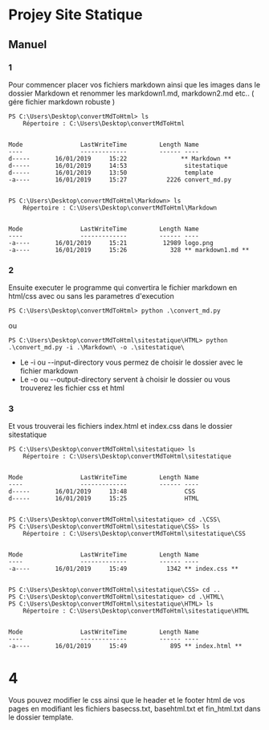# Projey Site Statique

## Manuel

### 1

Pour commencer placer vos fichiers markdown ainsi que les images dans le dossier Markdown et renommer les markdown1.md, markdown2.md etc.. ( gére fichier markdown robuste )

```
PS C:\Users\Desktop\convertMdToHtml> ls
    Répertoire : C:\Users\Desktop\convertMdToHtml


Mode                LastWriteTime         Length Name
----                -------------         ------ ----
d-----       16/01/2019     15:22               ** Markdown **
d-----       16/01/2019     14:53                sitestatique
d-----       16/01/2019     13:50                template
-a----       16/01/2019     15:27           2226 convert_md.py


```
```
PS C:\Users\Desktop\convertMdToHtml\Markdown> ls
    Répertoire : C:\Users\Desktop\convertMdToHtml\Markdown


Mode                LastWriteTime         Length Name
----                -------------         ------ ----
-a----       16/01/2019     15:21          12989 logo.png
-a----       16/01/2019     15:26            328 ** markdown1.md **

```


### 2

Ensuite executer le programme qui convertira le fichier markdown en html/css avec ou sans les parametres d'execution
```
PS C:\Users\Desktop\convertMdToHtml> python .\convert_md.py
```
ou
```
PS C:\Users\Desktop\convertMdToHtml\sitestatique\HTML> python .\convert_md.py -i .\Markdown\ -o .\sitestatique\
```
* Le -i ou --input-directory vous permez de choisir le dossier avec le fichier markdown
* Le -o ou --output-directory servent à choisir le dossier ou vous trouverez les fichier css et html


### 3

Et vous trouverai les fichiers index.html et index.css dans le dossier sitestatique 
```
PS C:\Users\Desktop\convertMdToHtml\sitestatique> ls
    Répertoire : C:\Users\Desktop\convertMdToHtml\sitestatique


Mode                LastWriteTime         Length Name
----                -------------         ------ ----
d-----       16/01/2019     13:48                CSS
d-----       16/01/2019     15:25                HTML


PS C:\Users\Desktop\convertMdToHtml\sitestatique> cd .\CSS\
PS C:\Users\Desktop\convertMdToHtml\sitestatique\CSS> ls
    Répertoire : C:\Users\Desktop\convertMdToHtml\sitestatique\CSS


Mode                LastWriteTime         Length Name
----                -------------         ------ ----
-a----       16/01/2019     15:49           1342 ** index.css **


PS C:\Users\Desktop\convertMdToHtml\sitestatique\CSS> cd ..
PS C:\Users\Desktop\convertMdToHtml\sitestatique> cd .\HTML\
PS C:\Users\Desktop\convertMdToHtml\sitestatique\HTML> ls
    Répertoire : C:\Users\Desktop\convertMdToHtml\sitestatique\HTML


Mode                LastWriteTime         Length Name
----                -------------         ------ ----
-a----       16/01/2019     15:49            895 ** index.html **

```

# 4

Vous pouvez modifier le css ainsi que le header et le footer html de vos pages en modifiant les fichiers basecss.txt, basehtml.txt et fin_html.txt dans le dossier template.

